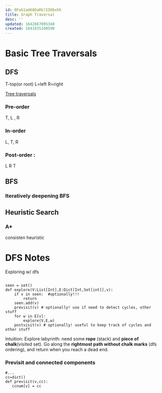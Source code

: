 ```yaml
---
id: 0FaG1aU68OaRkl5IK6xhh
title: Graph Traversal
desc: ''
updated: 1642867095340
created: 1641835100590
---
```



# 


# Basic Tree Traversals
## DFS

T-top(or root)
L=left
R=right


[Tree traversals](https://www.geeksforgeeks.org/tree-traversals-inorder-preorder-and-postorder/)
### Pre-order
T, L , R 
### In-order
L, T, R
### Post-order :
L R T

## BFS 
### Iteratively deepening BFS


## Heuristic Search
### A*
 consisten heuristic


# DFS Notes

Exploring w/ dfs
```{python}

seen = set()
def explore(V:List[Int],E:Dict[Int,Set[int]],v):
    if v in seen:  #optionally!!!
        return
    seen.add(v)
    previsit(v) # optionally! use if need to detect cycles, other stuff 
    for w in E[v]:
        explore(V,E,w)
    postvisit(v) # optionally! useful to keep track of cycles and other stuff

```

Intuition:
 Explore labyrinth: need some __rope__ (stack) and __piece of chalk__(visited set). Go along the __rightmost path without chalk marks__ (dfs ordering), and return when 
 you reach a dead end.

 ### Previsit and connected components

 ```{python}
 #...
 cc=dict()
 def previsit(v,cc):
    ccnum[v] = cc
 ```






  
   

